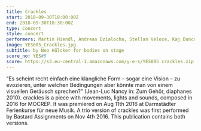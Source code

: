 ```yaml
---
title: Crackles
start: 2018-09-30T18:00:00Z
end: 2018-09-30T18:30:00Z
type: Concert
style: concert
performers: Martin Hiendl, Andreas Dzialocha, Stellan Veloce, Kaj Duncan David, Sam Yulsman
image: YES005_Crackles.jpg
subtitle: by Neo Hülcker for bodies on stage
score_no: YES#5
score: https://s3.eu-central-1.amazonaws.com/y-e-s/YES005_crackles.zip
---
```

“Es scheint recht einfach eine klangliche Form – sogar eine Vision – zu evozieren, unter welchen Bedingungen aber könnte man von einem visuellen Geräusch sprechen?” (Jean-Luc Nancy in: Zum Gehör, diaphanes 2010). crackles is a piece with movements, lights and sounds, composed in 2016 for MOCREP. It was premiered on Aug 11th 2016 at Darmstädter Ferienkurse für neue Musik. A trio version of crackles was first performed by Bastard Assignments on Nov 4th 2016. This publication contains both versions.
